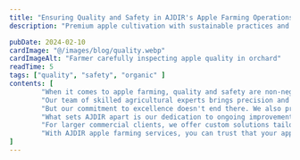 ```yaml
---
title: "Ensuring Quality and Safety in AJDIR's Apple Farming Operations"
description: "Premium apple cultivation with sustainable practices and expert care"

pubDate: 2024-02-10
cardImage: "@/images/blog/quality.webp"
cardImageAlt: "Farmer carefully inspecting apple quality in orchard"
readTime: 5
tags: ["quality", "safety", "organic" ]
contents: [
        "When it comes to apple farming, quality and safety are non-negotiable. At AJDIR Orchard, we're proud to offer a range of farming practices that prioritize both, ensuring your apples are grown to the highest standards of excellence.",
        "Our team of skilled agricultural experts brings precision and expertise to every aspect of orchard management, from tree planting to harvest. With organic farming methods and sustainable practices from our extensive experience, we guarantee the highest standards of quality and safety in every apple we grow.",
        "But our commitment to excellence doesn't end there. We also provide thorough quality control processes to keep our harvest consistent and within our high standards. From soil testing to pest management, AJDIR handles the complexities so you can focus on enjoying the finest apples.",
        "What sets AJDIR apart is our dedication to ongoing improvement. We don't just grow apples and harvest them—we're committed to continuous learning and innovation. Our research and development ensures that our farming practices remain at the forefront of sustainable agriculture, providing peace of mind for years to come.",
        "For larger commercial clients, we offer custom solutions tailored to your unique requirements. By understanding your specific needs, we develop strategies aimed at maximizing quality and driving your business forward with the finest apple supply.",
        "With AJDIR apple farming services, you can trust that your apples are grown with the utmost care and attention. Experience the difference today and see why so many customers choose AJDIR for their apple needs."
]
---
```

